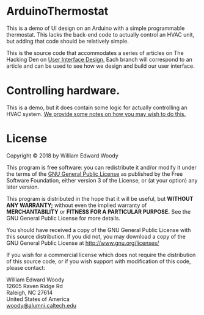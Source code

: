 # ArduinoThermostat

This is a demo of UI design on an Arduino with a simple programmable thermostat. This lacks the back-end code to actually control an HVAC unit, but adding that code should be relatively simple.

This is the source code that accommodates a series of articles on The Hacking Den on [User Interface Design.](https://hackingden.com/category/user-interface-design/) Each branch will correspond to an article and can be used to see how we design and build our user interface.

# Controlling hardware.

This is a demo, but it does contain some logic for actually controlling an HVAC system. [We provide some notes on how you may wish to do this.](hardware.md)

# License

Copyright © 2018 by William Edward Woody
    
This program is free software: you can redistribute it and/or modify it under the terms of the [GNU General Public License](gpl.md) as published by the Free Software Foundation, either version 3 of the License, or (at your option) any later version.
    
This program is distributed in the hope that it will be useful, but **WITHOUT ANY WARRANTY;** without even the implied warranty of **MERCHANTABILITY** or **FITNESS FOR A PARTICULAR PURPOSE.** See the GNU General Public License for more details.
    
You should have received a copy of the GNU General Public License with this source distribution. If you did not, you may download a copy of the GNU General Public License at http://www.gnu.org/licenses/

If you wish for a commercial license which does not require the distribution of this source code, or if you wish support with modification of this code, please contact:

William Edward Woody          <br>
12605 Raven Ridge Rd          <br>
Raleigh, NC 27614             <br>
United States of America      <br>
woody@alumni.caltech.edu
